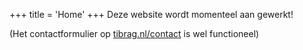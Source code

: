 +++
title = 'Home'
+++
Deze website wordt momenteel aan gewerkt!

(Het contactformulier op [tibrag.nl/contact](www.tibrag.nl/contact) is wel functioneel)


